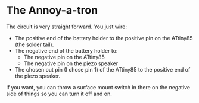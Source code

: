 # The Annoy-a-tron

The circuit is very straight forward. You just wire:

- The positive end of the battery holder to the positive pin on the ATtiny85 (the solder tail).
- The negative end of the battery holder to:
  - The negative pin on the ATtiny85
  - The negative pin on the piezo speaker
- The chosen out pin (I chose pin 1) of the ATtiny85 to the positive end of the piezo speaker.

If you want, you can throw a surface mount switch in there on the negative side of things so you can turn it off and on.
